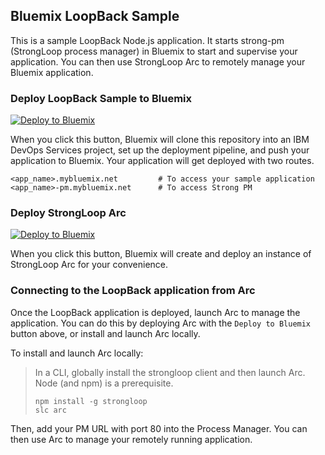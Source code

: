 ## Bluemix LoopBack Sample
This is a sample LoopBack Node.js application. It starts strong-pm (StrongLoop process manager) in Bluemix to start and supervise your application. You can then use StrongLoop Arc to remotely manage your Bluemix application.

### Deploy LoopBack Sample to Bluemix

[![Deploy to Bluemix](https://bluemix.net/deploy/button.png)](https://bluemix.net/deploy?repository=https://github.com/strongloop-bluemix/loopback-example.git)

When you click this button, Bluemix will clone this repository into an IBM DevOps Services project, set up the deployment pipeline, and push your application to Bluemix.  Your application will get deployed with two routes.
```
<app_name>.mybluemix.net         # To access your sample application
<app_name>-pm.mybluemix.net      # To access Strong PM
```

### Deploy StrongLoop Arc

[![Deploy to Bluemix](https://bluemix.net/deploy/button.png)](https://bluemix.net/deploy?repository=https://github.com/strongloop-bluemix/arc-app.git)

When you click this button, Bluemix will create and deploy an instance of StrongLoop Arc for your convenience.

### Connecting to the LoopBack application from Arc

Once the LoopBack application is deployed, launch Arc to manage the application.  You can do this by deploying Arc with the `Deploy to Bluemix` button above, or install and launch Arc locally.

To install and launch Arc locally:
>   In a CLI, globally install the strongloop client and then launch Arc. Node (and npm) is a prerequisite.
>   ```
>   npm install -g strongloop
>   slc arc
>   ```

Then, add your PM URL with port 80 into the Process Manager.  You can then use Arc to manage your remotely running application.
